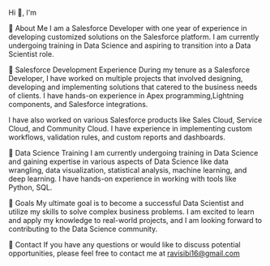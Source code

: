 Hi 👋, I'm

:star2: About Me
I am a Salesforce Developer with one year of experience in developing customized solutions on the Salesforce platform. I am currently undergoing training in Data Science and aspiring to transition into a Data Scientist role.

:star2: Salesforce Development Experience
During my tenure as a Salesforce Developer, I have worked on multiple projects that involved designing, developing and implementing solutions that catered to the business needs of clients. I have hands-on experience in Apex programming,Lightning components, and Salesforce integrations.

I have also worked on various Salesforce products like Sales Cloud, Service Cloud, and Community Cloud. I have experience in implementing custom workflows, validation rules, and custom reports and dashboards.

:star2: Data Science Training
I am currently undergoing training in Data Science and gaining expertise in various aspects of Data Science like data wrangling, data visualization, statistical analysis, machine learning, and deep learning. I have hands-on experience in working with tools like Python, SQL.

:star2: Goals
My ultimate goal is to become a successful Data Scientist and utilize my skills to solve complex business problems. I am excited to learn and apply my knowledge to real-world projects, and I am looking forward to contributing to the Data Science community.

:star2: Contact
If you have any questions or would like to discuss potential opportunities, please feel free to contact me at ravisibi16@gmail.com

<!--
**sibiravichandran/sibiravichandran** is a ✨ _special_ ✨ repository because its `README.md` (this file) appears on your GitHub profile.

Here are some ideas to get you started:

- 🔭 I’m currently working on ... Twitter Scraping Project
- 🌱 I’m currently learning ... Data Science
- 👯 I’m looking to collaborate on ...
- 🤔 I’m looking for help with ...
- 💬 Ask me about ...
- 📫 How to reach me: ...
- 😄 Pronouns: ...
- ⚡ Fun fact: ...
-->
